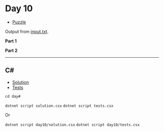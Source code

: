 # Day 10

- [Puzzle](PUZZLE.md)

Output from [input.txt](input.txt).
<!-- Output from [input.txt](day10/input.txt). -->

**Part 1**

> 

**Part 2**

> 

---

## C\#

- [Solution](solution.csx)
- [Tests](tests.csx)

`cd day#`

`dotnet script solution.csx`
`dotnet script tests.csx`

Or

`dotnet script day10/solution.csx`
`dotnet script day10/tests.csx`
